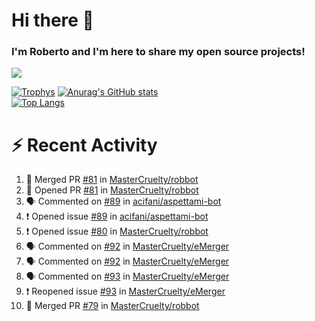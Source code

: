# Hi there 👋
### I'm Roberto and I'm here to share my open source projects!

<img src="https://komarev.com/ghpvc/?username=mastercruelty&label=Profile views&color=0e75b6"><br>

[![Trophys](https://github-profile-trophy.vercel.app/?username=mastercruelty)](https://github.com/ryo-ma/github-profile-trophy)
[![Anurag's GitHub stats](https://github-readme-stats.vercel.app/api?username=mastercruelty&show_icons=true&theme=tokyonight)](https://github.com/anuraghazra/github-readme-stats)<br>
[![Top Langs](https://github-readme-stats.vercel.app/api/top-langs/?username=mastercruelty&exclude_repo=Alarm-project&langs_count=6&layout=compact&theme=tokyonight)](https://github.com/anuraghazra/github-readme-stats)

# :zap: Recent Activity
<!--START_SECTION:activity-->
1. 🎉 Merged PR [#81](https://github.com/MasterCruelty/robbot/pull/81) in [MasterCruelty/robbot](https://github.com/MasterCruelty/robbot)
2. 💪 Opened PR [#81](https://github.com/MasterCruelty/robbot/pull/81) in [MasterCruelty/robbot](https://github.com/MasterCruelty/robbot)
3. 🗣 Commented on [#89](https://github.com/acifani/aspettami-bot/issues/89) in [acifani/aspettami-bot](https://github.com/acifani/aspettami-bot)
4. ❗️ Opened issue [#89](https://github.com/acifani/aspettami-bot/issues/89) in [acifani/aspettami-bot](https://github.com/acifani/aspettami-bot)
5. ❗️ Opened issue [#80](https://github.com/MasterCruelty/robbot/issues/80) in [MasterCruelty/robbot](https://github.com/MasterCruelty/robbot)
6. 🗣 Commented on [#92](https://github.com/MasterCruelty/eMerger/issues/92) in [MasterCruelty/eMerger](https://github.com/MasterCruelty/eMerger)
7. 🗣 Commented on [#92](https://github.com/MasterCruelty/eMerger/issues/92) in [MasterCruelty/eMerger](https://github.com/MasterCruelty/eMerger)
8. 🗣 Commented on [#93](https://github.com/MasterCruelty/eMerger/issues/93) in [MasterCruelty/eMerger](https://github.com/MasterCruelty/eMerger)
9. ❗️ Reopened issue [#93](https://github.com/MasterCruelty/eMerger/issues/93) in [MasterCruelty/eMerger](https://github.com/MasterCruelty/eMerger)
10. 🎉 Merged PR [#79](https://github.com/MasterCruelty/robbot/pull/79) in [MasterCruelty/robbot](https://github.com/MasterCruelty/robbot)
<!--END_SECTION:activity-->
